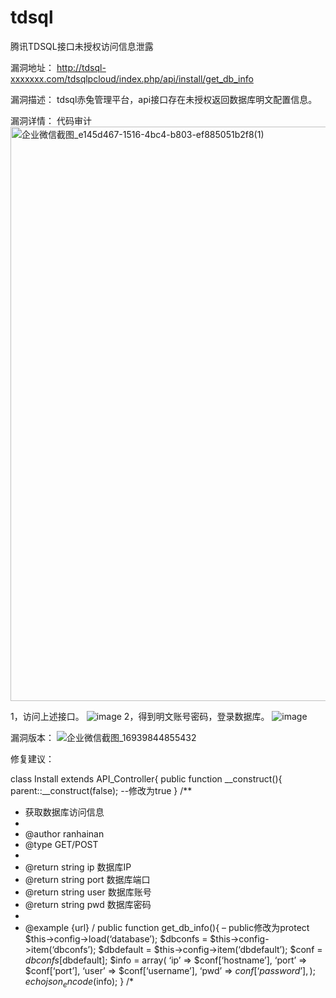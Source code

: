 # tdsql
腾讯TDSQL接口未授权访问信息泄露

漏洞地址：
http://tdsql-xxxxxxx.com/tdsqlpcloud/index.php/api/install/get_db_info

漏洞描述：
tdsql赤兔管理平台，api接口存在未授权返回数据库明文配置信息。

漏洞详情：
代码审计
<img width="919" alt="企业微信截图_e145d467-1516-4bc4-b803-ef885051b2f8(1)" src="https://github.com/ranhn/TDSQL/assets/107679328/61bdb224-fdb1-460d-88ce-28e8368fd7ce">

1，访问上述接口。
![image](https://github.com/ranhn/TDSQL/assets/107679328/1ab3cadb-497a-4546-a707-8f3c2b8ff863)
2，得到明文账号密码，登录数据库。
![image](https://github.com/ranhn/TDSQL/assets/107679328/7e234dea-a837-4594-b1d3-7941eab50d29)

漏洞版本：
![企业微信截图_16939844855432](https://github.com/ranhn/TDSQL/assets/107679328/82013cb8-6983-4b72-ad55-ad70a415c793)

修复建议：


class Install extends API_Controller{
public function __construct(){
parent::__construct(false); --修改为true
}
/**
* 获取数据库访问信息
*
* @author ranhainan
* @type GET/POST
*
* @return string ip 数据库IP
* @return string port 数据库端口
* @return string user 数据库账号
* @return string pwd 数据库密码
*
* @example {url}
/
public function get_db_info(){ – public修改为protect
$this->config->load(‘database’);
$dbconfs = $this->config->item(‘dbconfs’);
$dbdefault = $this->config->item(‘dbdefault’);
$conf = $dbconfs[$dbdefault];
$info = array(
‘ip’ => $conf[‘hostname’],
‘port’ => $conf[‘port’],
‘user’ => $conf[‘username’],
‘pwd’ => $conf[‘password’],
);
echo json_encode($info);
}
/*
